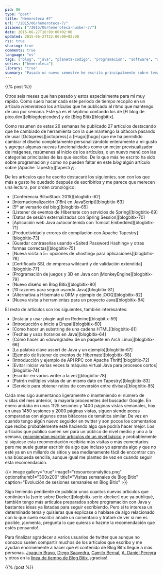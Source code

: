 ```yaml
---
pid: 86
type: "post"
title: "Hemeroteca #7"
url: "/2015/06/hemeroteca-7/"
aliases: ["/2015/06/hemeroteca-number-7/"]
date: 2015-06-27T10:00:00+02:00
updated: 2015-06-27T22:00:00+02:00
rss: true
sharing: true
comments: true
language: "es"
tags: ["blog", "java", "planeta-codigo", "programacion", "software", "software-libre", "tapestry", "gnu-linux"]
series: ["hemeroteca"]
library: "true"
summary: "Pasado un nuevo semestre he escrito principalmente sobre temas de programación, Java y poco sobre Linux o software libre. Incluyo aquí el listado completo de los artículos que he escrito."
---
```


{{% post %}}

Otros seis meses que han pasado y estos especialmente para mi muy rápido. Como suelo hacer cada este periodo de tiempo recopilo en un artículo _Hemeroteca_ los artículos que he publicado al ritmo que mantengo de uno por semana. Este ya es el séptimo contando los de [El blog de pico.dev][elblogdepicodev] y de [Blog Bitix][blogbitix].

Como resumen de estas 26 semanas he publicado 27 artículos destacando que he cambiado de herramienta con la que mantengo la bitácora pasando de usar [Octopress][octopress] a [Hugo][hugo] que me ha permitido cambiar el diseño completamente personalizándolo enteramente a mi gusto y agregar algunas nuevas funcionalidades como un mejor previsualizador de imágenes, resúmenes al inicio de los artículos, o un nuevo menú con las categorías principales de las que escribo. De lo que más he escrito ha sido sobre programación y como no pueden faltar en este _blog_ algún artículo sobre [Apache Tapestry][tapestry].

De los artículos que he escrito destacaré los siguientes, son con los que más a gusto he quedado después de escribirlos y me parece que merecen una lectura, por orden cronológico:

* [Conferencia BilboStack 2015][blogbitix-62]
* [Internacionalización (i18n) en JavaScript][blogbitix-63]
* [5º aniversario del blog][blogbitix-65]
* [Listener de eventos de Hibernate con servicios de Spring][blogbitix-69]
* [Datos de sesión externalizados con Spring Session][blogbitix-70]
* [Aplicación web Java autocontenida con Tomcat Embedded][blogbitix-71]
* [Productividad y errores de compilación con Apache Tapestry][blogbitix-73]
* [Guardar contraseñas usando «Salted Password Hashing» y otras formas correctas][blogbitix-75]
* [Nueva visita a 5+ opciones de «hosting» para aplicaciones][blogbitix-76]
* [Certificado SSL de empresa wildcard y de validación extendida][blogbitix-77]
* [Programación de juegos y 3D en Java con jMonkeyEngine][blogbitix-79]
* [Nuevo diseño en Blog Bitix][blogbitix-80]
* [10 razones para seguir usando Java][blogbitix-81]
* [Alternativa a Hibernate u ORM y ejemplo de jOOQ][blogbitix-82]
* [Nueva visita a herramientas para un proyecto Java][blogbitix-84]

El resto de artículos son los siguientes, también interesantes:

* [Instalar y usar plugin ágil en Redmine][blogbitix-59]
* [Introducción e inicio a Drupal][blogbitix-60]
* [Como hacer un substring de una cadena HTML][blogbitix-61]
* [Fechas y usos horarios en Java][blogbitix-64]
* [Cómo hacer un «downgrade» de un paquete en Arch Linux][blogbitix-66]
* [La palabra clave assert de Java y un ejemplo][blogbitix-67]
* [Ejemplo de listener de eventos de Hibernate][blogbitix-68]
* [Introducción y ejemplo de API RPC con Apache Thrift][blogbitix-72]
* [Evitar iniciar varias veces la máquina virtual Java para procesos cortos][blogbitix-74]
* [Escribir en varios writer a la vez][blogbitix-78]
* [Patrón múltiples vistas de un mismo dato en Tapestry][blogbitix-83]
* [Servicio para obtener ratios de conversión entre divisas][blogbitix-85]

Cada mes sigo aumentando ligeramente o manteniendo el número de visitas del mes anterior, la mayoría procedentes del buscador Google. En enero andaba en unas 1125 sesiones y 1400 páginas vistas semanales, hoy en unas 1450 sesiones y 2000 páginas vistas, siguen siendo pocas comparadas con algunos otras bitácoras de temática similar. De vez en cuando tengo algún nuevo seguidor en twitter y son pocos los comentarios que recibo probablemente esté haciendo algo que podría hacer mejor. Los artículos que publico suelen ser para un público de nivel medio y uno a la semana, [recomiendan escribir artículos de un nivel básico](http://www.marketingguerrilla.es) y probablemente si siguiese esta recomendación recibiría más visitas o más comentarios pero me suele gustar escribir de algo que incluso yo aprenda algo y que no esté ya en un millardo de sitios y sea medianamente fácil de encontrar con una búsqueda sencilla, aunque igual me planteo de vez en cuando seguir esta recomendación.

{{< image
    gallery="true"
    image1="resource:analytics.png" optionsthumb1="300x200" title1="Visitas semanales de Blog Bitix"
    caption="Evolución de sesiones semanales en Blog Bitix" >}}


Sigo teniendo pendiente de publicar unos cuantos nuevos artículos que continúen la [serie sobre Docker][blogbitix-serie-docker] que ya publiqué, también tengo más artículos preparados sobre programación con Java y bastantes ideas ya listadas para seguir escribiendo. Pero si te interesa un determinado tema y quisieras que explicase o hablase de algo relacionado con lo que suelo escribir añade un comentario y trataré de ver si me es posible, ¡comenta, pregunta lo que quieras o hazme la recomendación que estés pensando!.

Para finalizar agradecer a varios usuarios de twitter que aunque no conozco suelen compartir muchos de los artículos que escribo y me ayudan enormemente a hacer que el contenido de Blog Bitix llegue a más personas. [Joaquin Bravo](https://twitter.com/jbravo), [Diego Saavedra](https://twitter.com/Statick_ds), [Camilo Bernal](https://twitter.com/Mr_Prometheus), [A. Daniel Pereyra](https://twitter.com/pereyrada) y otros en la [linea de tiempo de Blog Bitix](https://twitter.com/search?q=%22Blog%20Bitix%22&src=typd), ¡gracias!.

{{% /post %}}
